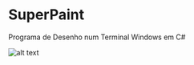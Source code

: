 # SuperPaint
Programa de Desenho num Terminal Windows em C#

![alt text](https://i.imgur.com/3kvCFzh.png)
